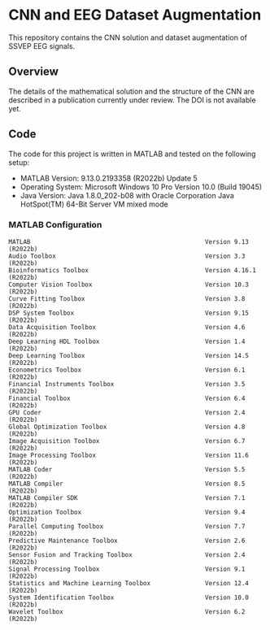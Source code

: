 # CNN and EEG Dataset Augmentation

This repository contains the CNN solution and dataset augmentation of SSVEP EEG signals.

## Overview

The details of the mathematical solution and the structure of the CNN are described in a publication currently under review. 
The DOI is not available yet.

## Code

The code for this project is written in MATLAB and tested on the following setup:

- MATLAB Version: 9.13.0.2193358 (R2022b) Update 5
- Operating System: Microsoft Windows 10 Pro Version 10.0 (Build 19045)
- Java Version: Java 1.8.0_202-b08 with Oracle Corporation Java HotSpot(TM) 64-Bit Server VM mixed mode

### MATLAB Configuration

```
MATLAB                                                Version 9.13        (R2022b)
Audio Toolbox                                         Version 3.3         (R2022b)
Bioinformatics Toolbox                                Version 4.16.1      (R2022b)
Computer Vision Toolbox                               Version 10.3        (R2022b)
Curve Fitting Toolbox                                 Version 3.8         (R2022b)
DSP System Toolbox                                    Version 9.15        (R2022b)
Data Acquisition Toolbox                              Version 4.6         (R2022b)
Deep Learning HDL Toolbox                             Version 1.4         (R2022b)
Deep Learning Toolbox                                 Version 14.5        (R2022b)
Econometrics Toolbox                                  Version 6.1         (R2022b)
Financial Instruments Toolbox                         Version 3.5         (R2022b)
Financial Toolbox                                     Version 6.4         (R2022b)
GPU Coder                                             Version 2.4         (R2022b)
Global Optimization Toolbox                           Version 4.8         (R2022b)
Image Acquisition Toolbox                             Version 6.7         (R2022b)
Image Processing Toolbox                              Version 11.6        (R2022b)
MATLAB Coder                                          Version 5.5         (R2022b)
MATLAB Compiler                                       Version 8.5         (R2022b)
MATLAB Compiler SDK                                   Version 7.1         (R2022b)
Optimization Toolbox                                  Version 9.4         (R2022b)
Parallel Computing Toolbox                            Version 7.7         (R2022b)
Predictive Maintenance Toolbox                        Version 2.6         (R2022b)
Sensor Fusion and Tracking Toolbox                    Version 2.4         (R2022b)
Signal Processing Toolbox                             Version 9.1         (R2022b)
Statistics and Machine Learning Toolbox               Version 12.4        (R2022b)
System Identification Toolbox                         Version 10.0        (R2022b)
Wavelet Toolbox                                       Version 6.2         (R2022b)
```



